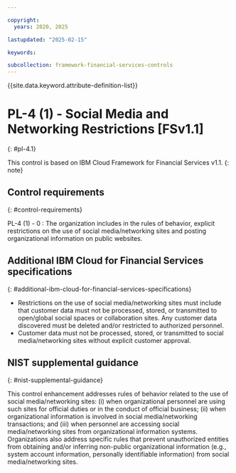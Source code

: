 ```yaml
---

copyright:
  years: 2020, 2025

lastupdated: "2025-02-15"

keywords:

subcollection: framework-financial-services-controls
---
```


{{site.data.keyword.attribute-definition-list}}

               
# PL-4 (1) - Social Media and Networking Restrictions [FSv1.1]
{: #pl-4.1}

This control is based on IBM Cloud Framework for Financial Services v1.1.
{: note}


## Control requirements
{: #control-requirements}

PL-4 (1) - 0
    : The organization includes in the rules of behavior, explicit restrictions on the use of social media/networking sites and posting organizational information on public websites.

## Additional IBM Cloud for Financial Services specifications
{: #additional-ibm-cloud-for-financial-services-specifications}

- Restrictions on the use of social media/networking sites must include that customer data must not be processed, stored, or transmitted to open/global social spaces or collaboration sites.  Any customer data discovered must be deleted and/or restricted to authorized personnel.
- Customer data must not be processed, stored, or transmitted to social media/networking sites without explicit customer approval.

## NIST supplemental guidance
{: #nist-supplemental-guidance}

This control enhancement addresses rules of behavior related to the use of social media/networking sites: (i) when organizational personnel are using such sites for official duties or in the conduct of official business; (ii) when organizational information is involved in social media/networking transactions; and (iii) when personnel are accessing social media/networking sites from organizational information systems. Organizations also address specific rules that prevent unauthorized entities from obtaining and/or inferring non-public organizational information (e.g., system account information, personally identifiable information) from social media/networking sites.





